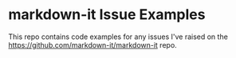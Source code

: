 # markdown-it Issue Examples

This repo contains code examples for any issues I've raised on the https://github.com/markdown-it/markdown-it repo.  

